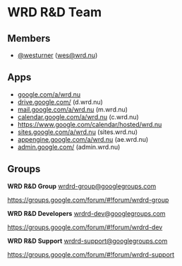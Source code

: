 # WRD R&D Team

## Members
* [@westurner](https://github.com/westurner) (wes@wrd.nu)

## Apps
* [google.com/a/wrd.nu](https://google.com/a/wrd.nu)
* [drive.google.com/](https://drive.google.com/drive/)
  (d.wrd.nu)
* [mail.google.com/a/wrd.nu](https://mail.google.com/a/wrd.nu)
  (m.wrd.nu)
* [calendar.google.com/a/wrd.nu](https://calendar.google.com/a/wrd.nu)
  (c.wrd.nu)
* https://www.google.com/calendar/hosted/wrd.nu
* [sites.google.com/a/wrd.nu](https://sites.google.com/a/wrd.nu)
  (sites.wrd.nu)
* [appengine.google.com/a/wrd.nu](https://appengine.google.com/a/wrd.nu) (ae.wrd.nu)
* [admin.google.com/](https://admin.google.com/) (admin.wrd.nu)


## Groups
**WRD R&D Group**
wrdrd-group@googlegroups.com

https://groups.google.com/forum/#!forum/wrdrd-group

**WRD R&D Developers**
wrdrd-dev@googlegroups.com

https://groups.google.com/forum/#!forum/wrdrd-dev

**WRD R&D Support**
wrdrd-support@googlegroups.com

https://groups.google.com/forum/#!forum/wrdrd-support
  
